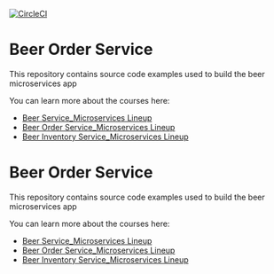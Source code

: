 [![CircleCI](https://circleci.com/gh/xenoop/mssc-beer-service.svg?style=svg&circle-token=4182901def83100bc1583696b1a2649145058163)](https://circleci.com/gh/xenoop/mssc-beer-service)

# Beer Order Service

This repository contains source code examples used to build the beer microservices app

You can learn more about the courses here:
* [Beer Service_Microservices Lineup  ](https://github.com/xenoop/mssc-brewery-service)
* [Beer Order Service_Microservices Lineup](https://github.com/xenoop/beer-order-service)
* [Beer Inventory Service_Microservices Lineup](https://github.com/xenoop/beer-inventory-service)

# Beer Order Service

This repository contains source code examples used to build the beer microservices app

You can learn more about the courses here:
* [Beer Service_Microservices Lineup  ](https://github.com/xenoop/mssc-brewery-service)
* [Beer Order Service_Microservices Lineup](https://github.com/xenoop/beer-order-service)
* [Beer Inventory Service_Microservices Lineup](https://github.com/xenoop/beer-inventory-service)